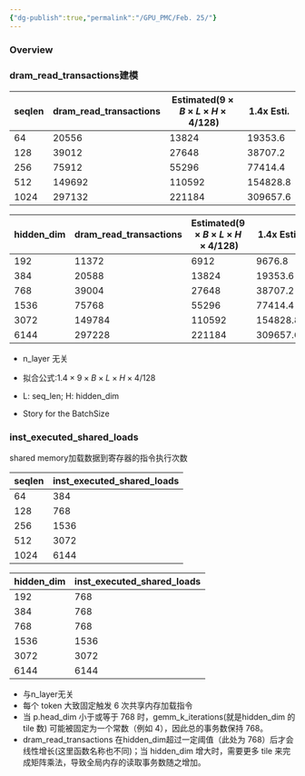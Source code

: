 ```yaml
---
{"dg-publish":true,"permalink":"/GPU_PMC/Feb. 25/"}
---
```


### Overview
### dram_read_transactions建模

| seqlen | dram_read_transactions | Estimated($9\times B \times L \times H \times 4/128$) | 1.4x Esti. |
| ------ | ---------------------- | ----------------------------------------------------- | ---------- |
| 64     | 20556                  | 13824                                                 | 19353.6    |
| 128    | 39012                  | 27648                                                 | 38707.2    |
| 256    | 75912                  | 55296                                                 | 77414.4    |
| 512    | 149692                 | 110592                                                | 154828.8   |
| 1024   | 297132                 | 221184                                                | 309657.6   |

| hidden_dim | dram_read_transactions | Estimated($9\times B \times L \times H \times 4/128$) | 1.4x Esti. |
| ---------- | ---------------------- | ----------------------------------------------------- | ---------- |
| 192        | 11372                  | 6912                                                  | 9676.8     |
| 384        | 20588                  | 13824                                                 | 19353.6    |
| 768        | 39004                  | 27648                                                 | 38707.2    |
| 1536       | 75768                  | 55296                                                 | 77414.4    |
| 3072       | 149784                 | 110592                                                | 154828.8   |
| 6144       | 297228                 | 221184                                                | 309657.6   |
- n_layer 无关
- 拟合公式:$1.4\times 9\times B \times L \times H \times 4/128$
- L: seq_len; H: hidden_dim

- Story for the BatchSize

### inst_executed_shared_loads
shared memory加载数据到寄存器的指令执行次数

| seqlen | inst_executed_shared_loads |
| ------ | -------------------------- |
| 64     | 384                        |
| 128    | 768                        |
| 256    | 1536                       |
| 512    | 3072                       |
| 1024   | 6144                       |

| hidden_dim | inst_executed_shared_loads |
| ---------- | -------------------------- |
| 192        | 768                        |
| 384        | 768                        |
| 768        | 768                        |
| 1536       | 1536                       |
| 3072       | 3072                       |
| 6144       | 6144                       

- 与n_layer无关
- 每个 token 大致固定触发 6 次共享内存加载指令
- 当 p.head_dim 小于或等于 768 时，gemm_k_iterations(就是hidden_dim 的 tile 数) 可能被固定为一个常数（例如 4），因此总的事务数保持 768。
- dram_read_transactions 在hidden_dim超过一定阈值（此处为 768）后才会线性增长(这里函数名称也不同)；当 hidden_dim 增大时，需要更多 tile 来完成矩阵乘法，导致全局内存的读取事务数随之增加。